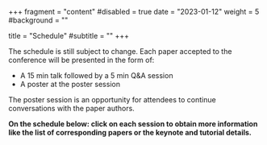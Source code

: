 +++
fragment = "content"
#disabled = true
date = "2023-01-12"
weight = 5
#background = ""

title = "Schedule"
#subtitle = ""
+++

The schedule is still subject to change. Each paper accepted to the conference
will be presented in the form of:
* A 15 min talk followed by a 5 min Q&A session
* A poster at the poster session 

The poster session is an opportunity for attendees to continue conversations
with the paper authors.

**On the schedule below: click on each session to obtain more information like
the list of corresponding papers or the keynote and tutorial details.**
